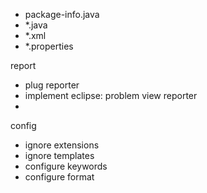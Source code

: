 - package-info.java
- *.java
- *.xml
- *.properties

report
 - plug reporter
 - implement eclipse: problem view reporter
 - 


config
 - ignore extensions
 - ignore templates
 - configure keywords
 - configure format

